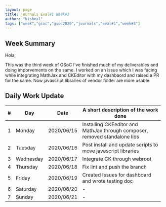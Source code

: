 ```yaml
---
layout: page
title: journals Eval#1 Week#3 
author: "Nisheal"
tags: ["week","gsoc","gsoc2020","journals","eval#1","week#3"]
---
```


## Week Summary

Hola,

This was the third week of GSoC I've finished much of my deliverables and doing imporvements on the same.
I worked on an issue which I was facing while integrating MathJax and CKEditor with my dashbaord and raised a PR for the same.
Now javascript libraries of vendor folder are more usable.

## Daily Work Update

|\#|Day|Date|A short description of the work done|  
|---	|---	|---	|---	|  
|1   	| Monday 	|   2020/06/15	|  Installing CKEeditor and MathJax through composer, removed standalone libs 	|  
|2   	| Tuesday  	|   2020/06/16	|  Post install and update scripts to move javascript libraries 	|  
|3   	| Wednesday  	|  2020/06/17 	|  Integrate CK through webroot	|  
|4   	| Thursday  	|   2020/06/18	|  Fix lint and push the branch 	|  
|5   	| Friday  	|   2020/06/19	| Created Issues for dashboard and wrote testing doc 	|  
|6   	| Saturday  	|   2020/06/20	|  - 	|  
|7   	| Sunday  	|   2020/06/21	|  - 	|  
